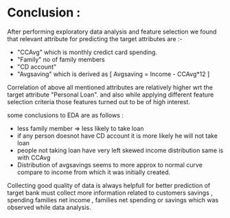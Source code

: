 # Conclusion : 
After performing exploratory data analysis and feature selection we found that relevant attribute for predicting the target attributes
are :-
 * "CCAvg" which is monthly credict card spending.
 * "Family" no of family members
 * "CD account"
 * "Avgsaving" which is derived as [ Avgsaving = Income - CCAvg*12  ]
              
 Correlation of above all mentioned attributes are  relatively higher wrt the target attribute "Personal Loan".
 and also while applying different feature selection criteria those features turned out to be of high interest.
 
 
 some conclusions to EDA are as follows :
 * less family member => less likely to take loan
 * if any person doesnot have CD account it is more likely he will not take loan
 * people not taking loan have very left skewed income distribution same is with CCAvg
 * Distribution of avgsavings seems to more approx to normal curve compare to income from which it was initially created.
   
  
  Collecting good quality of data is always helpfull for better prediction of target bank must collect more information related to customers savings , spending
  families net income , families net spending or savings  which was observed while data analysis.
 
 

